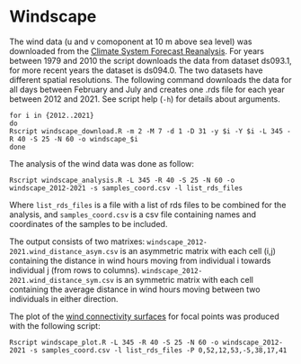 # Windscape
The wind data (u and v comoponent at 10 m above sea level) was downloaded from the [Climate System Forecast Reanalysis](https://rda.ucar.edu/datasets/).
For years between 1979 and 2010 the script downloads the data from dataset ds093.1, for more recent years the dataset is ds094.0. The two datasets have different spatial resolutions. 
The following command downloads the data for all days between February and July and creates one .rds file for each year between 2012 and 2021. See script help (`-h`) for details about arguments. 

```
for i in {2012..2021}
do 
Rscript windscape_download.R -m 2 -M 7 -d 1 -D 31 -y $i -Y $i -L 345 -R 40 -S 25 -N 60 -o windscape_$i
done
```

The analysis of the wind data was done as follow: 

```
Rscript windscape_analysis.R -L 345 -R 40 -S 25 -N 60 -o windscape_2012-2021 -s samples_coord.csv -l list_rds_files
```
Where `list_rds_files` is a file with a list of rds files to be combined for the analysis, and `samples_coord.csv` is a csv file containing names and coordinates of the samples to be included.  

The output consists of two matrixes: 
`windscape_2012-2021.wind_distance_asym.csv` is an asymmetric matrix with each cell (i,j) containing the distance in wind hours moving from individual i towards individual j (from rows to columns). 
`windscape_2012-2021.wind_distance_sym.csv` is an symmetric matrix with each cell containing the average distance in wind hours moving between two individuals in either direction.

The plot of the [wind connectivity surfaces](./2012-2021_allsites_wind_map.pdf) for focal points was produced with the following script:

```
Rscript windscape_plot.R -L 345 -R 40 -S 25 -N 60 -o windscape_2012-2021 -s samples_coord.csv -l list_rds_files -P 0,52,12,53,-5,38,17,41

```

